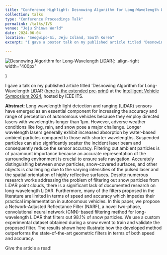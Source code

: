 ```yaml
---
title: "Conference Highlight: Desnowing Algorithm for Long-Wavelength LiDAR"
collection: talks
type: "Conference Proceedings Talk"
permalink: /talks/IVS
venue: "Jeju Shinwa World"
date: 2024-06-04
location: "Seogwipo-Si, Jeju Island, South Korea"
excerpt: "I gave a poster talk on my published article titled 'Desnowing Algorithm for Long-Wavelength LiDAR' at the IEEE Intelligent Vehicle Symposium 2024, hosted on Jeju Island, South Korea..."

---
```

![Desnowing Algorithm for Long-Wavelength LiDAR](/images/IV2024.png){: .align-right width="400px"
<!-- ; border: "2px solid #000"; margin: "10px"; -->
}

I gave a talk on my published article titled 'Desnowing Algorithm for Long-Wavelength LiDAR ([here is the extended pre-print](/files/Desnowing_Algorithm_for_Long_Wavelength_LiDAR.pdf)) at the [Intelligent Vehicle Symposium 2024](https://ieee-iv.org/2024/), hosted by IEEE ITS.

**Abstract**: Long wavelength light detection and ranging (LiDAR) sensors have emerged as an essential component for increasing the accuracy and range of perception of autonomous vehicles because they employ directed lasers with wavelengths longer than 1μm. However, adverse weather conditions like fog, rain, and snow pose a major challenge. Longer wavelength lasers generally exhibit increased absorption by water-based ambient particles compared to those with shorter wavelengths. Suspended particles can also significantly scatter the incident laser beam and consequently reduce the sensor accuracy. Filtering out ambient particles is of paramount importance because an accurate representation of the surrounding environment is crucial to ensure safe navigation. Accurately distinguishing between snow particles, snow-covered surfaces, and other objects is challenging due to the varying intensities of the pulsed laser and the spatial orientation of highly reflective surfaces. Despite numerous research works addressing the problem of filtering out snow particles from LiDAR point clouds, there is a significant lack of documented research on long-wavelength LiDAR. Furthermore, many of the filters proposed in the literature are limited in terms of speed and accuracy which impedes their practical implementation in autonomous vehicles. In this paper, we propose a Network-Adjusted Reflectance Filter (NARF), a novel two-phase, convolutional neural network (CNN)-based filtering method for long-wavelength LiDAR that filters out 98.1% of snow particles. We use a custom experimental dataset obtained during a snow event to train and validate the proposed filter. The results shown here illustrate how the developed method outperforms the state-of-the-art geometric filters in terms of both speed and accuracy.

Give the article a read!
